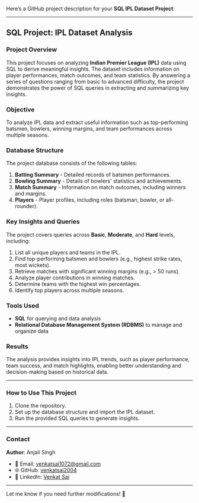 Here’s a GitHub project description for your **SQL IPL Dataset Project**:

---

## **SQL Project: IPL Dataset Analysis**

### **Project Overview**
This project focuses on analyzing **Indian Premier League (IPL)** data using SQL to derive meaningful insights. The dataset includes information on player performances, match outcomes, and team statistics. By answering a series of questions ranging from basic to advanced difficulty, the project demonstrates the power of SQL queries in extracting and summarizing key insights.

### **Objective**
To analyze IPL data and extract useful information such as top-performing batsmen, bowlers, winning margins, and team performances across multiple seasons.

### **Database Structure**
The project database consists of the following tables:  
1. **Batting Summary** - Detailed records of batsmen performances.  
2. **Bowling Summary** - Details of bowlers' statistics and achievements.  
3. **Match Summary** - Information on match outcomes, including winners and margins.  
4. **Players** - Player profiles, including roles (batsman, bowler, or all-rounder).  

### **Key Insights and Queries**
The project covers queries across **Basic**, **Moderate**, and **Hard** levels, including:  
1. List all unique players and teams in the IPL.  
2. Find top-performing batsmen and bowlers (e.g., highest strike rates, most wickets).  
3. Retrieve matches with significant winning margins (e.g., > 50 runs).  
4. Analyze player contributions in winning matches.  
5. Determine teams with the highest win percentages.  
6. Identify top players across multiple seasons.  

### **Tools Used**
- **SQL** for querying and data analysis  
- **Relational Database Management System (RDBMS)** to manage and organize data  

### **Results**
The analysis provides insights into IPL trends, such as player performance, team success, and match highlights, enabling better understanding and decision-making based on historical data.

---

### **How to Use This Project**
1. Clone the repository.  
2. Set up the database structure and import the IPL dataset.  
3. Run the provided SQL queries to generate insights.  

---

### **Contact**
**Author**: Anjali Singh  
- 📧 Email: [venkatsai1072@gmail.com](venkatsai1072@gmail.com)  
- 🌐 GitHub: [venkatsai2004](https://github.com/venkatsai2004)  
- 🔗 LinkedIn: [Venkat Sai](https://www.linkedin.com/in/venkat-sai-51b0a825a/)

---

Let me know if you need further modifications! 🚀
